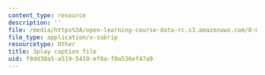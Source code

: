 ```yaml
---
content_type: resource
description: ''
file: /media/https%3A/open-learning-course-data-rc.s3.amazonaws.com/8-04-quantum-physics-i-spring-2016/f9dd30a5a5195419ef8af0a536ef47a9_w49WAat6ymk.srt
file_type: application/x-subrip
resourcetype: Other
title: 3play caption file
uid: f9dd30a5-a519-5419-ef8a-f0a536ef47a9
---
```

